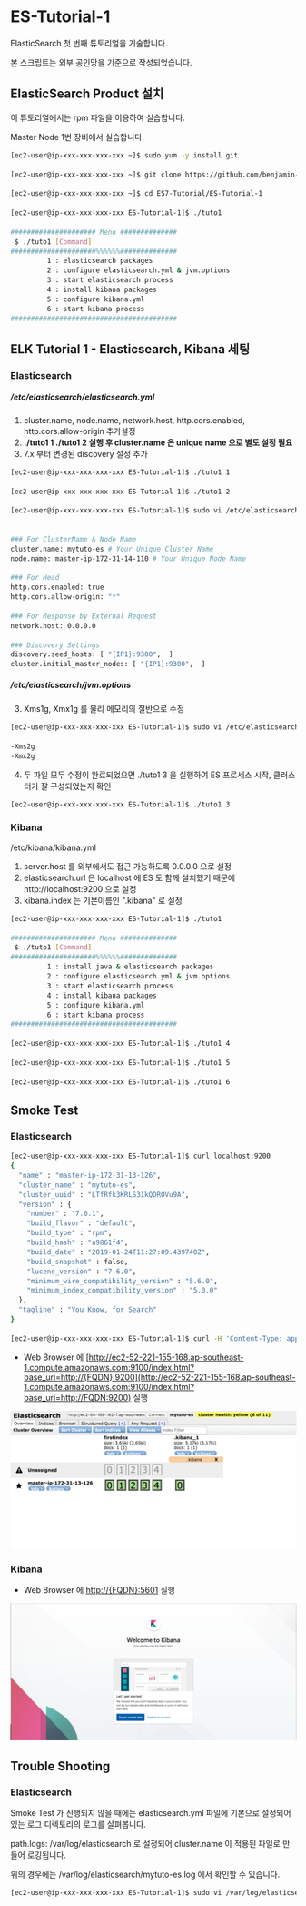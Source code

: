 # ES-Tutorial-1

ElasticSearch 첫 번째 튜토리얼을 기술합니다.

본 스크립트는 외부 공인망을 기준으로 작성되었습니다.

## ElasticSearch Product 설치

이 튜토리얼에서는 rpm 파일을 이용하여 실습합니다.

Master Node 1번 장비에서 실습합니다.

```bash
[ec2-user@ip-xxx-xxx-xxx-xxx ~]$ sudo yum -y install git

[ec2-user@ip-xxx-xxx-xxx-xxx ~]$ git clone https://github.com/benjamin-btn/ES7-Tutorial.git

[ec2-user@ip-xxx-xxx-xxx-xxx ~]$ cd ES7-Tutorial/ES-Tutorial-1

[ec2-user@ip-xxx-xxx-xxx-xxx ES-Tutorial-1]$ ./tuto1

##################### Menu ##############
 $ ./tuto1 [Command]
#####################%%%%%%##############
         1 : elasticsearch packages
         2 : configure elasticsearch.yml & jvm.options
         3 : start elasticsearch process
         4 : install kibana packages
         5 : configure kibana.yml
         6 : start kibana process
#########################################

```

## ELK Tutorial 1 - Elasticsearch, Kibana 세팅

### Elasticsearch
##### /etc/elasticsearch/elasticsearch.yml

1) cluster.name, node.name, network.host, http.cors.enabled, http.cors.allow-origin 추가설정
2) **./tuto1 1 ./tuto1 2 실행 후 cluster.name 은 unique name 으로 별도 설정 필요**
3) 7.x 부터 변경된 discovery 설정 추가

```bash
[ec2-user@ip-xxx-xxx-xxx-xxx ES-Tutorial-1]$ ./tuto1 1

[ec2-user@ip-xxx-xxx-xxx-xxx ES-Tutorial-1]$ ./tuto1 2

[ec2-user@ip-xxx-xxx-xxx-xxx ES-Tutorial-1]$ sudo vi /etc/elasticsearch/elasticsearch.yml


### For ClusterName & Node Name
cluster.name: mytuto-es # Your Unique Cluster Name
node.name: master-ip-172-31-14-110 # Your Unique Node Name

### For Head
http.cors.enabled: true
http.cors.allow-origin: "*"

### For Response by External Request
network.host: 0.0.0.0

### Discovery Settings
discovery.seed_hosts: [ "{IP1}:9300",  ]
cluster.initial_master_nodes: [ "{IP1}:9300",  ]

```

##### /etc/elasticsearch/jvm.options
3) Xms1g, Xmx1g 를 물리 메모리의 절반으로 수정

```bash
[ec2-user@ip-xxx-xxx-xxx-xxx ES-Tutorial-1]$ sudo vi /etc/elasticsearch/jvm.options

-Xms2g
-Xmx2g

```

4) 두 파일 모두 수정이 완료되었으면 ./tuto1 3 을 실행하여 ES 프로세스 시작, 클러스터가 잘 구성되었는지 확인

```bash
[ec2-user@ip-xxx-xxx-xxx-xxx ES-Tutorial-1]$ ./tuto1 3

```


### Kibana
/etc/kibana/kibana.yml
1) server.host 를 외부에서도 접근 가능하도록 0.0.0.0 으로 설정
2) elasticsearch.url 은 localhost 에 ES 도 함께 설치했기 때문에 http://localhost:9200 으로 설정
3) kibana.index 는 기본이름인 ".kibana" 로 설정

```bash
[ec2-user@ip-xxx-xxx-xxx-xxx ES-Tutorial-1]$ ./tuto1

##################### Menu ##############
 $ ./tuto1 [Command]
#####################%%%%%%##############
         1 : install java & elasticsearch packages
         2 : configure elasticsearch.yml & jvm.options
         3 : start elasticsearch process
         4 : install kibana packages
         5 : configure kibana.yml
         6 : start kibana process
#########################################

[ec2-user@ip-xxx-xxx-xxx-xxx ES-Tutorial-1]$ ./tuto1 4

[ec2-user@ip-xxx-xxx-xxx-xxx ES-Tutorial-1]$ ./tuto1 5

[ec2-user@ip-xxx-xxx-xxx-xxx ES-Tutorial-1]$ ./tuto1 6

```

## Smoke Test

### Elasticsearch

```bash
[ec2-user@ip-xxx-xxx-xxx-xxx ES-Tutorial-1]$ curl localhost:9200
{
  "name" : "master-ip-172-31-13-126",
  "cluster_name" : "mytuto-es",
  "cluster_uuid" : "LTfRfk3KRLS31kQDROVu9A",
  "version" : {
    "number" : "7.0.1",
    "build_flavor" : "default",
    "build_type" : "rpm",
    "build_hash" : "a9861f4",
    "build_date" : "2019-01-24T11:27:09.439740Z",
    "build_snapshot" : false,
    "lucene_version" : "7.6.0",
    "minimum_wire_compatibility_version" : "5.6.0",
    "minimum_index_compatibility_version" : "5.0.0"
  },
  "tagline" : "You Know, for Search"
}

[ec2-user@ip-xxx-xxx-xxx-xxx ES-Tutorial-1]$ curl -H 'Content-Type: application/json' -XPOST localhost:9200/firstindex/_doc -d '{ "mykey": "myvalue" }'
```

* Web Browser 에 [http://ec2-52-221-155-168.ap-southeast-1.compute.amazonaws.com:9100/index.html?base_uri=http://{FQDN}:9200](http://ec2-52-221-155-168.ap-southeast-1.compute.amazonaws.com:9100/index.html?base_uri=http://FQDN:9200) 실행

![Optional Text](image/es-head.png)

### Kibana
* Web Browser 에 [http://{FQDN}:5601](http://{FQDN}:5601) 실행

![Optional Text](image/kibana.png)

## Trouble Shooting

### Elasticsearch
Smoke Test 가 진행되지 않을 때에는 elasticsearch.yml 파일에 기본으로 설정되어있는 로그 디렉토리의 로그를 살펴봅니다.

path.logs: /var/log/elasticsearch 로 설정되어 cluster.name 이 적용된 파일로 만들어 로깅됩니다.

위의 경우에는 /var/log/elasticsearch/mytuto-es.log 에서 확인할 수 있습니다.

```bash
[ec2-user@ip-xxx-xxx-xxx-xxx ES-Tutorial-1]$ sudo vi /var/log/elasticsearch/mytuto-es.log
```

